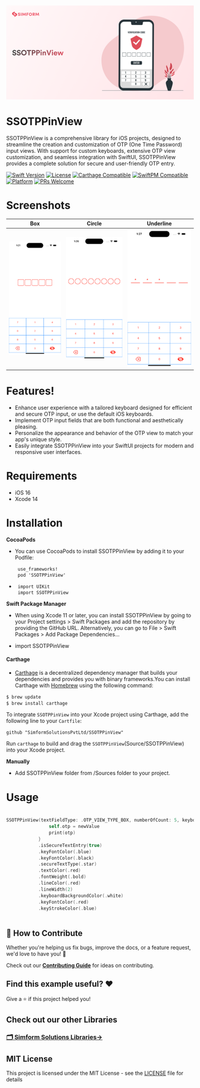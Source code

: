 
<img width="1280" alt="MicrosoftTeams-image (18)" src="https://github.com/SimformSolutionsPvtLtd/SSOTPPinView/blob/readmeFileUpdate/Assets/SSOTPPinView.png">


# SSOTPPinView

SSOTPPinView is a comprehensive library for iOS projects, designed to streamline the creation and customization of OTP (One Time Password) input views. With support for custom keyboards, extensive OTP view customization, and seamless integration with SwiftUI, SSOTPPinView provides a complete solution for secure and user-friendly OTP entry.

[![Swift Version][swift-image]][swift-url]
[![License][license-image]][license-url]
[![Carthage Compatible][carthage-image]][carthage-url]
[![SwiftPM Compatible][spm-image]][spm-url]
[![Platform][platform-image]][platform-url]
[![PRs Welcome][PR-image]][PR-url]

# Screenshots
| Box | Circle | Underline |
| :--: | :-----: | :--: |
| ![](Assets/BoxType.png) | ![](Assets/Circle.png) | ![](Assets/Underline.png) |

 
# Features!
- Enhance user experience with a tailored keyboard designed for efficient and secure OTP input, or use the default iOS keyboards.
- Implement OTP input fields that are both functional and aesthetically pleasing.
- Personalize the appearance and behavior of the OTP view to match your app's unique style.
- Easily integrate SSOTPPinView into your SwiftUI projects for modern and responsive user interfaces.
  
# Requirements
  - iOS 16
  - Xcode 14

# Installation
 **CocoaPods**
 
- You can use CocoaPods to install SSOTPPinView by adding it to your Podfile:

       use_frameworks!
       pod 'SSOTPPinView'

-  
       import UIKit
       import SSOTPPinView
       
**Swift Package Manager**
 
- When using Xcode 11 or later, you can install SSOTPPinView by going to your Project settings > Swift Packages and add the repository by providing the GitHub URL. Alternatively, you can go to File > Swift Packages > Add Package Dependencies...

- import SSOTPPinView

####  Carthage
-   [Carthage](https://github.com/Carthage/Carthage) is a decentralized dependency manager that builds your dependencies and provides you with binary frameworks.You can install Carthage with [Homebrew](http://brew.sh/) using the following command:
```bash
$ brew update
$ brew install carthage
```
To integrate `SSOTPPinView` into your Xcode project using Carthage, add the following line to your `Cartfile`:

```ogdl
github "SimformSolutionsPvtLtd/SSOTPPinView"
```
Run `carthage` to build and drag the `SSOTPPinView`(Source/SSOTPPinView) into your Xcode project.

**Manually**

- Add SSOTPPinView folder from /Sources folder to your project.

# Usage

```swift
    
SSOTPPinView(textFieldType: .OTP_VIEW_TYPE_BOX, numberOfCount: 5, keyboardOptions: .customRandomDigitsType) { newValue in
                self.otp = newValue
                print(otp)
            }
            .isSecureTextEntry(true)
            .keyFontColor(.blue)
            .keyFontColor(.black)
            .secureTextType(.star)
            .textColor(.red)
            .fontWeight(.bold)
            .lineColor(.red)
            .lineWidth(2)
            .keyboardBackgroundColor(.white)
            .keyFontColor(.red)
            .keyStrokeColor(.blue)
    
```
## 🤝 How to Contribute

Whether you're helping us fix bugs, improve the docs, or a feature request, we'd love to have you! :muscle:

Check out our [**Contributing Guide**](CONTRIBUTING.md) for ideas on contributing.

## Find this example useful? ❤️

Give a ⭐️ if this project helped you!

## Check out our other Libraries

<h3><a href="https://github.com/SimformSolutionsPvtLtd/Awesome-Mobile-Libraries"><u>🗂 Simform Solutions Libraries→</u></a></h3>

## MIT License

This project is licensed under the MIT License - see the [LICENSE](LICENSE) file for details

    
[swift-image]:https://img.shields.io/badge/swift-5.0-orange.svg
[swift-url]: https://swift.org/
[carthage-image]:https://img.shields.io/badge/Carthage-compatible-4BC51D.svg?style=flat
[carthage-url]: https://github.com/Carthage/Carthage
[spm-image]:https://img.shields.io/badge/SwiftPM-compatible-brightgreen.svg
[spm-url]: https://swift.org/package-manager
[license-image]: https://img.shields.io/badge/License-MIT-blue.svg
[license-url]: LICENSE
[travis-image]: https://img.shields.io/travis/dbader/node-datadog-metrics/master.svg?style=flat-square
[travis-url]: https://travis-ci.org/dbader/node-datadog-metrics
[codebeat-image]: https://codebeat.co/assets/svg/badges/C-ffb83f-7198e9a1b7ad7f73977b0c9a5c7c3fffbfa25f262510e5681fd8f5a3188216b0.svg
[codebeat-url]: https://codebeat.co/projects/github-com-vsouza-awesomeios-com
[platform-image]:https://img.shields.io/cocoapods/p/LFAlertController.svg?style=flat
[platform-url]:http://cocoapods.org/pods/LFAlertController
[cocoa-image]:https://img.shields.io/cocoapods/v/EZSwiftExtensions.svg
[cocoa-url]:https://img.shields.io/cocoapods/v/LFAlertController.svg
[PR-image]:https://img.shields.io/badge/PRs-welcome-brightgreen.svg?style=flat-square
[PR-url]:http://makeapullrequest.com

